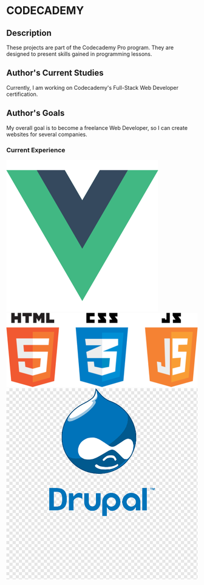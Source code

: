 # CODECADEMY

## Description
These projects are part of the Codecademy Pro program. They are designed to present skills gained in programming lessons.

## Author's Current Studies
Currently, I am working on Codecademy's Full-Stack Web Developer certification.

## Author's Goals
My overall goal is to become a freelance Web Developer, so I can create websites for several companies.

### Current Experience
![vue.js logo](images/vue-logo.png) ![html5, css3, and js logos](images/html-css-js.png) ![drupal logo](images/drupal.png)

